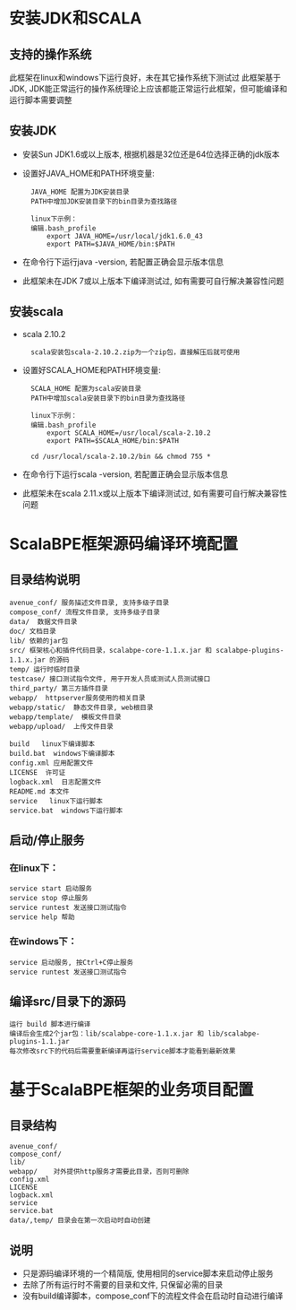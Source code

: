 # 安装JDK和SCALA

## 支持的操作系统

此框架在linux和windows下运行良好，未在其它操作系统下测试过
此框架基于JDK, JDK能正常运行的操作系统理论上应该都能正常运行此框架，但可能编译和运行脚本需要调整

## 安装JDK

* 安装Sun JDK1.6或以上版本, 根据机器是32位还是64位选择正确的jdk版本

* 设置好JAVA_HOME和PATH环境变量:

		JAVA_HOME 配置为JDK安装目录
		PATH中增加JDK安装目录下的bin目录为查找路径

		linux下示例：
	    编辑.bash_profile
		    export JAVA_HOME=/usr/local/jdk1.6.0_43
		    export PATH=$JAVA_HOME/bin:$PATH

* 在命令行下运行java -version, 若配置正确会显示版本信息
* 此框架未在JDK 7或以上版本下编译测试过, 如有需要可自行解决兼容性问题

## 安装scala

* scala 2.10.2

		scala安装包scala-2.10.2.zip为一个zip包，直接解压后就可使用

* 设置好SCALA_HOME和PATH环境变量:

		SCALA_HOME 配置为scala安装目录
		PATH中增加scala安装目录下的bin目录为查找路径

		linux下示例：
	    编辑.bash_profile
		    export SCALA_HOME=/usr/local/scala-2.10.2
		    export PATH=$SCALA_HOME/bin:$PATH

	    cd /usr/local/scala-2.10.2/bin && chmod 755 *

* 在命令行下运行scala -version, 若配置正确会显示版本信息
* 此框架未在scala 2.11.x或以上版本下编译测试过, 如有需要可自行解决兼容性问题

# ScalaBPE框架源码编译环境配置

## 目录结构说明

	avenue_conf/ 服务描述文件目录, 支持多级子目录
	compose_conf/ 流程文件目录, 支持多级子目录
	data/  数据文件目录
	doc/ 文档目录
	lib/ 依赖的jar包
	src/ 框架核心和插件代码目录，scalabpe-core-1.1.x.jar 和 scalabpe-plugins-1.1.x.jar 的源码 
	temp/ 运行时临时目录
	testcase/ 接口测试指令文件, 用于开发人员或测试人员测试接口
	third_party/ 第三方插件目录
	webapp/  httpserver服务使用的相关目录
	webapp/static/  静态文件目录, web根目录
	webapp/template/  模板文件目录
	webapp/upload/  上传文件目录

	build   linux下编译脚本
	build.bat  windows下编译脚本
	config.xml 应用配置文件
	LICENSE  许可证
	logback.xml  日志配置文件
	README.md 本文件
	service   linux下运行脚本
	service.bat  windows下运行脚本

## 启动/停止服务

### 在linux下：

	service start 启动服务
	service stop 停止服务
	service runtest 发送接口测试指令
	service help 帮助

### 在windows下：

	service 启动服务, 按Ctrl+C停止服务
	service runtest 发送接口测试指令

## 编译src/目录下的源码

	运行 build 脚本进行编译
	编译后会生成2个jar包：lib/scalabpe-core-1.1.x.jar 和 lib/scalabpe-plugins-1.1.jar 
	每次修改src下的代码后需要重新编译再运行service脚本才能看到最新效果

# 基于ScalaBPE框架的业务项目配置

## 目录结构

	avenue_conf/ 
	compose_conf/
	lib/
	webapp/    对外提供http服务才需要此目录，否则可删除
	config.xml
	LICENSE
	logback.xml
	service
	service.bat
	data/,temp/ 目录会在第一次启动时自动创建

## 说明
		
* 只是源码编译环境的一个精简版, 使用相同的service脚本来启动停止服务
* 去除了所有运行时不需要的目录和文件, 只保留必需的目录
* 没有build编译脚本，compose_conf下的流程文件会在启动时自动进行编译

